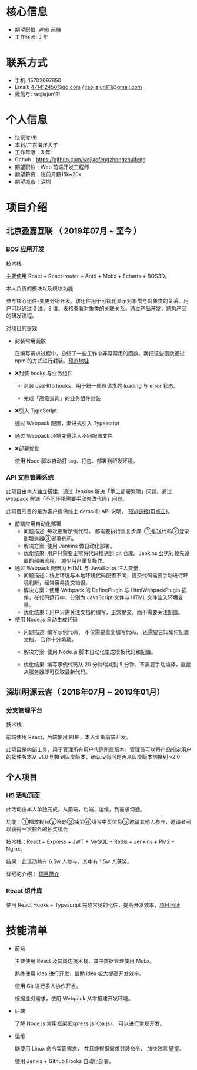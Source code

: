 # 核心信息

- 期望职位: Web 前端
- 工作经验: 3 年

# 联系方式

- 手机: 15702097950
- Email: 471412450@qq.com / raojiajun111@gmail.com
- 微信号: raojiajun111

# 个人信息

 - 饶家俊/男
 - 本科/广东海洋大学
 - 工作年限：3 年
 - Github：https://github.com/wojiaofengzhongzhuifeng 
 - 期望职位：Web 前端开发工程师
 - 期望薪资：税前月薪15k~20k
 - 期望城市：深圳

# 项目介绍

## 北京盈嘉互联 （ 2019年07月 ~ 至今 ）

### BOS 应用开发

技术栈

主要使用 React + React-router + Antd + Mobx + Echarts + BOS3D。

本人负责的模块以及模块功能

参与核心组件-变更分析开发。该组件用于可视化显示对象类与对象类的关系。用户可以通过 2 维、3 维、表格查看对象类的关联关系。通过产品开发，熟悉产品的研发流程。

对项目的提效

- 封装常用函数

  在编写需求过程中，总结了一些工作中非常常用的函数。我把这些函数通过 npm 的方式进行封装。[预览地址](https://github.com/wojiaofengzhongzhuifeng/rao-utils)

- ❌封装 hooks 与业务组件

  - 封装 useHttp hooks，用于统一处理请求的 loading 与 error 状态。

  - 完成「高级查询」的业务组件封装

- ❌引入 TypeScript

  通过 Webpack 配置，渐进式引入 Typescript

- 通过 Webpack 环境变量注入不同配置文件

- ❌部署优化

  使用 Node 脚本自动打 tag、打包、部署到研发环境。


### API 文档管理系统

此项目由本人独立搭建，通过 Jenkins 解决「手工部署繁琐」问题。通过 webpack 解决「不同环境需要手动修改代码」问题。

此项目的目的是为客户提供线上 demo 和 API 说明， [预览链接(可点击)](http://model.rickricks.com:7781/bosf_java_api/)。

- 前端应用自动化部署
  - 问题描述: 每次更新示例代码， 都需要执行重复步骤: ①推送代码②登录到服务器③部署代码。
  - 解决方案: 使用 Jenkins 做自动化部署。
  - 优化结果: 用户只需要正常将代码推送到 git 仓库。Jenkins 会执行预先设置的部署流程， 减少用户重复操作。
- 通过 Webpack 配置为 HTML 与 JavaScript 注入变量
  - 问题描述：线上环境与本地环境代码配置不同，提交代码需要手动进行环境判断，经常容易提交错误。
  - 解决方案：使用 Webpack 的 DefinePlugin 与 HtmlWebpackPlugin 插件，在代码运行中，分别为 JavaScript 文件与 HTML 文件注入环境变量。
  - 优化结果：用户只需关注文档的编写，正常提交，而不需要关注配置。
- 使用 Node.js 自动生成代码
  - 问题描述: 编写示例代码， 不仅需要重复编写代码， 还需要告知如何配置文档， 合作十分繁琐。

  - 解决方案: 使用 Node.js 脚本自动化生成模板代码和配置。

  - 优化结果:  编写示例代码从 20 分钟缩减到 5 分钟、不需要手动编译，直接从服务器即可获取最新代码。

## 深圳明源云客（ 2018年07月 ~ 2019年01月）

### 分支管理平台

技术栈

前端使用 React，后端使用 PHP，本人负责前端开发。

此项目是内部工具，用于管理所有用户代码所属版本。管理员可以将产品指定用户的软件版本从 v1.0 切换到灰度版本，确认没有问题再从灰度版本切换到 v2.0

## 个人项目

### H5 活动页面

此活动由本人单独完成，从前端，后端，运维，到需求沟通。

功能：①播放视频②答题③抽奖④填写中奖信息⑤邀请其他人参与，邀请者可以获得一次额外的抽奖机会

技术栈：React + Express + JWT + MySQL + Redis + Jenkins + PM2 + Nginx。

结果：此活动共有 6.5w 人参与，其中有 1.5w 人获奖。

详细的介绍： [项目简介](https://github.com/wojiaofengzhongzhuifeng/study/blob/master/blog/posts/2020%E5%B9%B407%E6%9C%8825%E6%97%A5-%E6%B4%BB%E5%8A%A8%E6%80%BB%E7%BB%93.md)

### React 组件库

使用 React Hooks + Typescript 完成常见的组件，提高开发效率，[项目地址](https://github.com/wojiaofengzhongzhuifeng/react-ui)

# 技能清单

- 前端

  主要使用 React 及其周边技术栈，其中数据管理使用 Mobx。

  熟练使用 idea 进行开发，借助 idea 极大提高开发效率。

  使用 Git 进行多人协作开发。

  根据业务需求，使用 Webpack 从零搭建开发环境。

- 后端

  了解 Node.js 常用框架(Express.js Koa.js)， 可以进行常规开发。

- 运维

  能使用 Linux 命令实现需求， 并且能根据需求封装命令， 加快效率 [链接](https://github.com/wojiaofengzhongzhuifeng/study/blob/master/blog/posts/2020%E5%B9%B408%E6%9C%8817%E6%97%A5-commandline.md)。

  使用 Jenkis + Github Hooks 自动化部署。
